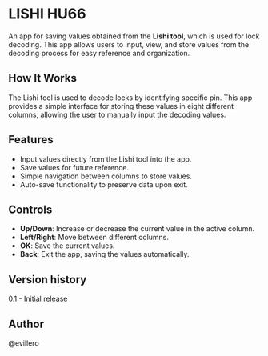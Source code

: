 # LISHI HU66
An app for saving values obtained from the **Lishi tool**, which is used for lock decoding. This app allows users to input, view, and store values from the decoding process for easy reference and organization.

## How It Works
The Lishi tool is used to decode locks by identifying specific pin. This app provides a simple interface for storing these values in eight different columns, allowing the user to manually input the decoding values.

## Features
- Input values directly from the Lishi tool into the app.
- Save values for future reference.
- Simple navigation between columns to store values.
- Auto-save functionality to preserve data upon exit.

## Controls
- **Up/Down**: Increase or decrease the current value in the active column.
- **Left/Right**: Move between different columns.
- **OK**: Save the current values.
- **Back**: Exit the app, saving the values automatically.

## Version history
0.1 - Initial release 

## Author
@evillero
